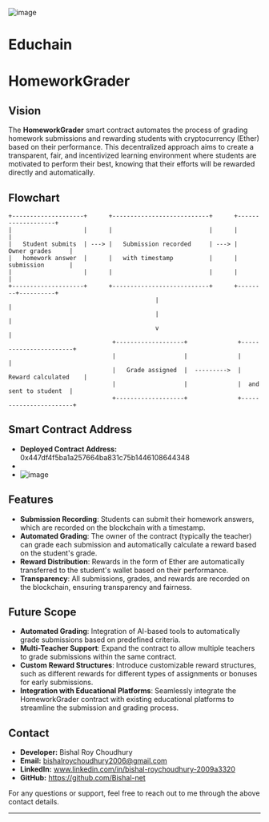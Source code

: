 ![image](https://github.com/user-attachments/assets/9a1ed077-2290-4ba7-b093-bda510d0e4f9)
# Educhain
# HomeworkGrader

## Vision

The **HomeworkGrader** smart contract automates the process of grading homework submissions and rewarding students with cryptocurrency (Ether) based on their performance. 
This decentralized approach aims to create a transparent, fair, and incentivized learning environment where students are motivated to perform their best, knowing that their efforts will be rewarded directly and automatically.

## Flowchart

```plaintext
+--------------------+      +---------------------------+      +-------------------+
|                    |      |                           |      |                   |
|   Student submits  | ---> |   Submission recorded     | ---> |  Owner grades     |
|   homework answer  |      |   with timestamp          |      |  submission       |
|                    |      |                           |      |                   |
+--------------------+      +---------------------------+      +--------+----------+
                                         |                                 |
                                         |                                 |
                                         v                                 |
                             +-------------------+              +-----------------------+
                             |                   |              |                       |
                             |   Grade assigned  |  --------->  |  Reward calculated    |
                             |                   |              |  and sent to student  |
                             +-------------------+              +-----------------------+
```

## Smart Contract Address

- **Deployed Contract Address:** 0x447df4f5ba1a257664ba831c75b1446108644348
- 
- ![image](https://github.com/user-attachments/assets/e17b91e7-d827-4efd-8ba0-59b6b2a30cff)


## Features

- **Submission Recording**: Students can submit their homework answers, which are recorded on the blockchain with a timestamp.
- **Automated Grading**: The owner of the contract (typically the teacher) can grade each submission and automatically calculate a reward based on the student's grade.
- **Reward Distribution**: Rewards in the form of Ether are automatically transferred to the student's wallet based on their performance.
- **Transparency**: All submissions, grades, and rewards are recorded on the blockchain, ensuring transparency and fairness.

## Future Scope

- **Automated Grading**: Integration of AI-based tools to automatically grade submissions based on predefined criteria.
- **Multi-Teacher Support**: Expand the contract to allow multiple teachers to grade submissions within the same contract.
- **Custom Reward Structures**: Introduce customizable reward structures, such as different rewards for different types of assignments or bonuses for early submissions.
- **Integration with Educational Platforms**: Seamlessly integrate the HomeworkGrader contract with existing educational platforms to streamline the submission and grading process.

## Contact

- **Developer:** Bishal Roy Choudhury
- **Email:** bishalroychoudhury2006@gmail.com
- **LinkedIn:** www.linkedin.com/in/bishal-roychoudhury-2009a3320
- **GitHub:** https://github.com/Bishal-net

For any questions or support, feel free to reach out to me through the above contact details.

---
